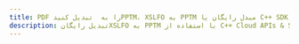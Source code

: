 ---title: PDF را به  تبدیل کنیدPPTM، XSLFO به PPTM مبدل رایگان یا C++ SDKdescription: تبدیل رایگانXSLFO به PPTM با استفاده از C++ Cloud APIs & SDK همچنین اسناد PDF را در Cloud ایجاد، ویرایش و رندر کنید.---